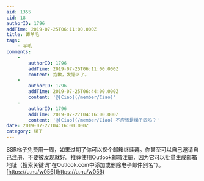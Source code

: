 ```yaml
---
aid: 1355
cid: 18
authorID: 1796
addTime: 2019-07-25T06:11:00.000Z
title: 薅羊毛
tags:
    - 羊毛
comments:
    -
        authorID: 1796
        addTime: 2019-07-25T06:11:00.000Z
        content: 抱歉，发错区了。
    -
        authorID: 1796
        addTime: 2019-07-25T06:44:00.000Z
        content: '@[Ciao](/member/Ciao)'
    -
        authorID: 1796
        addTime: 2019-07-27T04:16:00.000Z
        content: '@[Ciao](/member/Ciao) 不应该是梯子区吗？'
date: 2019-07-27T04:16:00.000Z
category: 梯子
---
```


SSR梯子免费用一周，如果过期了你可以换个邮箱继续薅。你甚至可以自己邀请自己注册，不要被发现就好。推荐使用Outlook邮箱注册，因为它可以批量生成邮箱地址（搜索关键词"在Outlook.com中添加或删除电子邮件别名"）。 [https://u.nu/w056](https://u.nu/w056)
